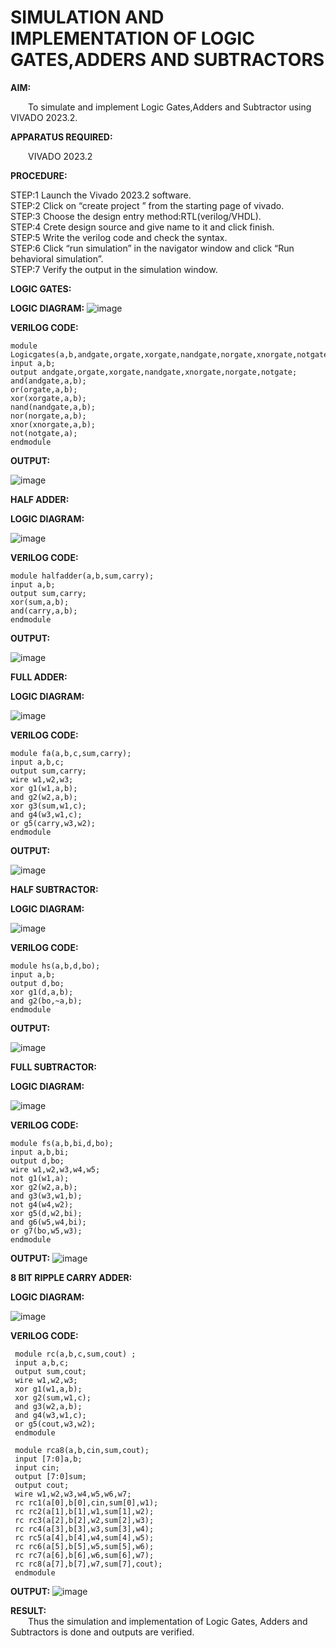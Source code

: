 
# SIMULATION AND IMPLEMENTATION OF LOGIC GATES,ADDERS AND SUBTRACTORS
**AIM:**<br>

&emsp;&emsp;To simulate and implement Logic Gates,Adders and Subtractor using VIVADO 2023.2.<br>

**APPARATUS REQUIRED:**<br>

&emsp;&emsp;VIVADO 2023.2<br>

**PROCEDURE:**<br>

 STEP:1 Launch the Vivado 2023.2 software.<br>
 STEP:2 Click on “create project ” from the starting page of vivado.<br>
 STEP:3 Choose the design entry method:RTL(verilog/VHDL).<br>
 STEP:4 Crete design source and give name to it and click finish.<br>
 STEP:5 Write the verilog code and check the syntax.<br>
 STEP:6 Click “run simulation” in the navigator window and click “Run behavioral simulation”.<br>
 STEP:7 Verify the output in the simulation window.<br>

**LOGIC GATES:**

**LOGIC DIAGRAM:**
![image](https://github.com/rupeshjb/VLSI-LAB-EXP-1/assets/119603360/871793d5-98d0-4d13-92df-b33b9ae0d7a4)



**VERILOG CODE:**

```
module Logicgates(a,b,andgate,orgate,xorgate,nandgate,norgate,xnorgate,notgate);
input a,b;
output andgate,orgate,xorgate,nandgate,xnorgate,norgate,notgate;
and(andgate,a,b);
or(orgate,a,b);
xor(xorgate,a,b);
nand(nandgate,a,b);
nor(norgate,a,b);
xnor(xnorgate,a,b);
not(notgate,a);
endmodule
```

**OUTPUT:**

![image](https://github.com/SwarnaMallikaPL/VLSI-LAB-EXP-1/assets/160829667/74a4a0c5-38b5-4f75-957a-a34a3a689878)


**HALF ADDER:**

**LOGIC DIAGRAM:**

![image](https://github.com/navaneethans/VLSI-LAB-EXPERIMENTS/assets/6987778/0e1ecb96-0c25-4556-832b-aeeedfdfe7b9)

**VERILOG CODE:**

```
module halfadder(a,b,sum,carry);
input a,b;
output sum,carry;
xor(sum,a,b);
and(carry,a,b);
endmodule
```

**OUTPUT:**

![image](https://github.com/SwarnaMallikaPL/VLSI-LAB-EXP-1/assets/160829667/554d8528-bbe7-44a3-bf01-d2c3004b7b49)

**FULL ADDER:**

**LOGIC DIAGRAM:**

![image](https://github.com/navaneethans/VLSI-LAB-EXPERIMENTS/assets/6987778/9bb3964c-438f-469d-a3de-c1cca6f323fb)

**VERILOG CODE:**

```
module fa(a,b,c,sum,carry);
input a,b,c;
output sum,carry;
wire w1,w2,w3;
xor g1(w1,a,b);
and g2(w2,a,b);
xor g3(sum,w1,c);
and g4(w3,w1,c);
or g5(carry,w3,w2);
endmodule
```

**OUTPUT:**

![image](https://github.com/SwarnaMallikaPL/VLSI-LAB-EXP-1/assets/160829667/9ab8bdb4-cfd8-4f75-9390-358c66a577f2)

**HALF SUBTRACTOR:**

**LOGIC DIAGRAM:**

![image](https://github.com/navaneethans/VLSI-LAB-EXPERIMENTS/assets/6987778/731470b7-eb4e-49f8-8bb7-2994052a7184)

**VERILOG CODE:**

```
module hs(a,b,d,bo);
input a,b;
output d,bo;
xor g1(d,a,b);
and g2(bo,~a,b);
endmodule
```

**OUTPUT:**

![image](https://github.com/SwarnaMallikaPL/VLSI-LAB-EXP-1/assets/160829667/a93dd2d0-542a-432c-8908-67ceb6d8cbcf)


**FULL SUBTRACTOR:**

**LOGIC DIAGRAM:**

![image](https://github.com/navaneethans/VLSI-LAB-EXPERIMENTS/assets/6987778/d66f874b-c1f2-44b3-a035-7149b56430c1)

**VERILOG CODE:**

```
module fs(a,b,bi,d,bo);
input a,b,bi;
output d,bo;
wire w1,w2,w3,w4,w5;
not g1(w1,a);
xor g2(w2,a,b);
and g3(w3,w1,b);
not g4(w4,w2);
xor g5(d,w2,bi);
and g6(w5,w4,bi);
or g7(bo,w5,w3);
endmodule
```

**OUTPUT:**
![image](https://github.com/SwarnaMallikaPL/VLSI-LAB-EXP-1/assets/160829667/b409e79f-4e43-48d3-8ce9-d6832a1c77da)

**8 BIT RIPPLE CARRY ADDER:**

**LOGIC DIAGRAM:**

![image](https://github.com/navaneethans/VLSI-LAB-EXPERIMENTS/assets/6987778/7385a408-40a5-4203-8050-b72818622d79)

**VERILOG CODE:**

```
 module rc(a,b,c,sum,cout) ;
 input a,b,c;
 output sum,cout;
 wire w1,w2,w3;
 xor g1(w1,a,b);
 xor g2(sum,w1,c);
 and g3(w2,a,b);
 and g4(w3,w1,c);
 or g5(cout,w3,w2);
 endmodule

 module rca8(a,b,cin,sum,cout);
 input [7:0]a,b;
 input cin;
 output [7:0]sum;
 output cout;
 wire w1,w2,w3,w4,w5,w6,w7;
 rc rc1(a[0],b[0],cin,sum[0],w1);
 rc rc2(a[1],b[1],w1,sum[1],w2);
 rc rc3(a[2],b[2],w2,sum[2],w3);
 rc rc4(a[3],b[3],w3,sum[3],w4);
 rc rc5(a[4],b[4],w4,sum[4],w5);
 rc rc6(a[5],b[5],w5,sum[5],w6);
 rc rc7(a[6],b[6],w6,sum[6],w7);
 rc rc8(a[7],b[7],w7,sum[7],cout);
 endmodule
```

**OUTPUT:**
![image](https://github.com/SwarnaMallikaPL/VLSI-LAB-EXP-1/assets/160829667/19940af4-30c5-4a0e-b1c4-c416e14a9879)

**RESULT:**<br>
&emsp;&emsp;Thus the simulation and implementation of Logic Gates, Adders and Subtractors is done and outputs are verified.

